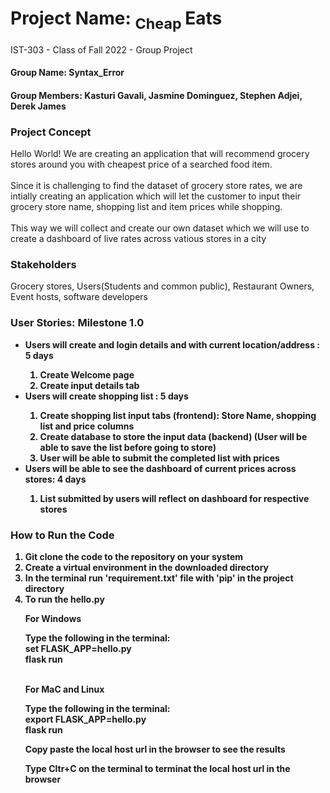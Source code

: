 # Project Name: <sub>  Cheap </sub>Eats
IST-303 - Class of Fall 2022 - Group Project

<h4> Group Name: Syntax_Error </h4>

<h4> Group Members: Kasturi Gavali, Jasmine Dominguez, Stephen Adjei, Derek James </h4>

<h3> <strong> Project Concept </strong> </h3>
<p>Hello World! We are creating an application that will recommend grocery stores around you with cheapest price of a searched food item.</br></br>
Since it is challenging to find the dataset of grocery store rates, we are intially creating an application which will let the customer to input
their grocery store name, shopping list and item prices while shopping.<br></br>
This way we will collect and create our own dataset which we will use to create a dashboard of live rates across vatious stores in a city </p>

<h3><strong> Stakeholders </strong></h3>
<p> Grocery stores, Users(Students and common public), Restaurant Owners, Event hosts, software developers </p>

<h3><strong> User Stories: Milestone 1.0<strong></h3>
<ul>
    <li>Users will create and login details and with current location/address : 5 days</li>
    <ol>
        <li>Create Welcome page</li>
        <li>Create input details tab </li>
     </ol>
    <li>Users will create shopping list : 5 days</li>
    <ol>
        <li> Create shopping list input tabs (frontend): Store Name, shopping list and price columns </li>
        <li> Create database to store the input data (backend)
    (User will be able to save the list before going to store)
        <li> User will be able to submit the completed list with prices </li>
    </ol>
    <li>Users will be able to see the dashboard of current prices across stores: 4 days</li>
    <ol>
        <li>List submitted by users will reflect on dashboard for respective stores</li>
    </ol>
</ul>

<h3> How to Run the Code </h3>
<ol>
    <li> Git clone the code to the repository on your system </li>
    <li> Create a virtual environment in the downloaded directory </li>
    <li> In the terminal run 'requirement.txt' file with 'pip' in the project directory </li>
    <li> To run the hello.py </li>
        <p> For Windows </p>
        Type the following in the terminal:<br>
        set FLASK_APP=hello.py <br>
        flask run <br></br> </p>
        <p> For MaC and Linux </p>
        <p> Type the following in the terminal:<br>
        export FLASK_APP=hello.py <br>
        flask run <br> </p>
        <p>Copy paste the local host url in the browser to see the results </p>
        <p>Type Cltr+C on the terminal to terminat the local host url in the browser </p>
</ol>
        
        
        
